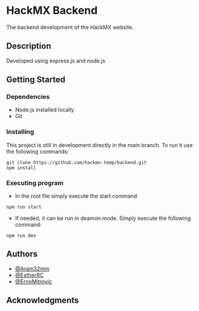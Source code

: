 # HackMX Backend

The backend development of the HackMX website.

## Description

Developed using express.js and node.js

## Getting Started

### Dependencies

* Node.js installed locally
* Git

### Installing
This project is still in development directly in the *main* branch. To run it use the following commands:
~~~
git clone https://github.com/hackmx-temp/backend.git
npm install
~~~

### Executing program

* In the root file simply execute the start command
```
npm run start
```
* If needed, it can be run in deamon mode. Simply execute the following command:
```
npm run dev
```
## Authors
* [@Aram32mm](https://github.com/Aram32mm)
* [@EstherRC](https://github.com/EstherRC)
* [@ErnoMitrovic](https://github.com/ErnoMitrovic)

## Acknowledgments
